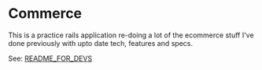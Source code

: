 Commerce
========

This is a practice rails application re-doing a lot of the ecommerce stuff I've 
done previously with upto date tech, features and specs.

See: [README_FOR_DEVS](https://github.com/diabolo/commerce/blob/master/doc/README_FOR_DEVS.md)

